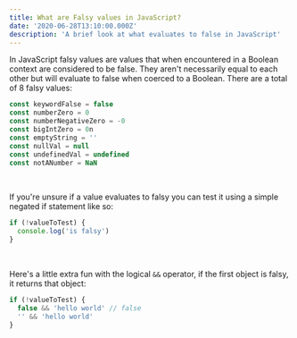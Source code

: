 ```yaml
---
title: What are Falsy values in JavaScript?
date: '2020-06-28T13:10:00.000Z'
description: 'A brief look at what evaluates to false in JavaScript'
---
```


In JavaScript falsy values are values that when encountered in a Boolean context are considered to be false. They aren't necessarily equal to each other but will evaluate to false when coerced to a Boolean. There are a total of 8 falsy values:

```javascript
const keywordFalse = false
const numberZero = 0
const numberNegativeZero = -0
const bigIntZero = 0n
const emptyString = ''
const nullVal = null
const undefinedVal = undefined
const notANumber = NaN
```

<br/>

If you're unsure if a value evaluates to falsy you can test it using a simple negated if statement like so:

```javascript
if (!valueToTest) {
  console.log('is falsy')
}
```

<br/>

Here's a little extra fun with the logical `&&` operator, if the first object is falsy, it returns that object:

```javascript
if (!valueToTest) {
  false && 'hello world' // false
  '' && 'hello world'
}
```

<br/>
